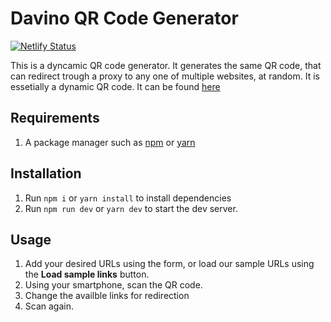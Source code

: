 # Davino QR Code Generator

[![Netlify Status](https://api.netlify.com/api/v1/badges/259b6d13-c259-4ec0-914a-b08a849d1842/deploy-status)](https://app.netlify.com/sites/davino-qr/deploys)

This is a dyncamic QR code generator. It generates the same QR code, that can redirect trough a proxy to any one of multiple websites, at random. It is essetially a dynamic QR code. It can be found [here](https://davino-qr.netlify.app/)

## Requirements

1. A package manager such as [npm](https://nodejs.org/en/download/) or [yarn](https://classic.yarnpkg.com/en/docs/install#windows-stable)
## Installation

1. Run `npm i` or `yarn install` to install dependencies
2. Run `npm run dev` or `yarn dev` to start the dev server.

## Usage

1. Add your desired URLs using the form, or load our sample URLs using the **Load sample links** button.
2. Using your smartphone, scan the QR code.
3. Change the availble links for redirection
4. Scan again.